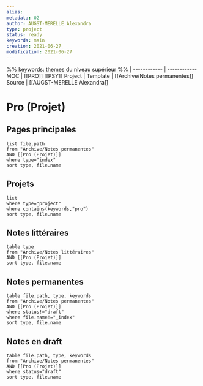 ```yaml
---
alias:
metadata: 02
author: AUGST-MERELLE Alexandra
type: project
status: ready
keywords: main
creation: 2021-06-27
modification: 2021-06-27
---
```

%%
keywords: themes du niveau supérieur
%%
 | 
------------ | ------------
MOC | [[PRO]] [[PSY]]
Project |
Template | [[Archive/Notes permanentes]]
Source | [[AUGST-MERELLE Alexandra]]
# Pro (Projet)
## Pages principales
```dataview
list file.path
from "Archive/Notes permanentes"
AND [[Pro (Projet)]]
where type="index"
sort type, file.name
```
## Projets
```dataview
list
where type="project"
where contains(keywords,"pro")
sort type, file.name
```
## Notes littéraires
```dataview
table type
from "Archive/Notes littéraires"
AND [[Pro (Projet)]]
sort type, file.name
```
## Notes permanentes
```dataview
table file.path, type, keywords
from "Archive/Notes permanentes"
AND [[Pro (Projet)]]
where status!="draft"
where file.name!="_index"
sort type, file.name
```
## Notes en draft
```dataview
table file.path, type, keywords
from "Archive/Notes permanentes"
AND [[Pro (Projet)]]
where status="draft"
sort type, file.name
```